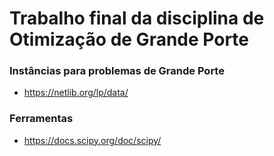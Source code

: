 # Trabalho final da disciplina de Otimização de Grande Porte

### Instâncias para problemas de Grande Porte

* https://netlib.org/lp/data/

### Ferramentas
* https://docs.scipy.org/doc/scipy/

